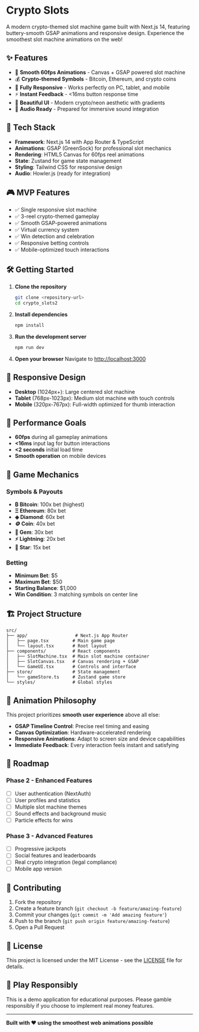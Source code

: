 # Crypto Slots

A modern crypto-themed slot machine game built with Next.js 14, featuring buttery-smooth GSAP animations and responsive design. Experience the smoothest slot machine animations on the web!

## ✨ Features

- 🎰 **Smooth 60fps Animations** - Canvas + GSAP powered slot machine
- 💰 **Crypto-themed Symbols** - Bitcoin, Ethereum, and crypto coins
- 📱 **Fully Responsive** - Works perfectly on PC, tablet, and mobile
- ⚡ **Instant Feedback** - <16ms button response time
- 🎨 **Beautiful UI** - Modern crypto/neon aesthetic with gradients
- 🎵 **Audio Ready** - Prepared for immersive sound integration

## 🚀 Tech Stack

- **Framework**: Next.js 14 with App Router & TypeScript
- **Animations**: GSAP (GreenSock) for professional slot mechanics
- **Rendering**: HTML5 Canvas for 60fps reel animations
- **State**: Zustand for game state management
- **Styling**: Tailwind CSS for responsive design
- **Audio**: Howler.js (ready for integration)

## 🎮 MVP Features

- ✅ Single responsive slot machine
- ✅ 3-reel crypto-themed gameplay
- ✅ Smooth GSAP-powered animations
- ✅ Virtual currency system
- ✅ Win detection and celebration
- ✅ Responsive betting controls
- ✅ Mobile-optimized touch interactions

## 🛠 Getting Started

1. **Clone the repository**
   ```bash
   git clone <repository-url>
   cd crypto_slots2
   ```

2. **Install dependencies**
   ```bash
   npm install
   ```

3. **Run the development server**
   ```bash
   npm run dev
   ```

4. **Open your browser**
   Navigate to [http://localhost:3000](http://localhost:3000)

## 📱 Responsive Design

- **Desktop** (1024px+): Large centered slot machine
- **Tablet** (768px-1023px): Medium slot machine with touch controls
- **Mobile** (320px-767px): Full-width optimized for thumb interaction

## 🎯 Performance Goals

- **60fps** during all gameplay animations
- **<16ms** input lag for button interactions
- **<2 seconds** initial load time
- **Smooth operation** on mobile devices

## 🎰 Game Mechanics

### Symbols & Payouts
- **₿ Bitcoin**: 100x bet (highest)
- **Ξ Ethereum**: 80x bet
- **◈ Diamond**: 60x bet
- **🪙 Coin**: 40x bet
- **💎 Gem**: 30x bet
- **⚡ Lightning**: 20x bet
- **🌟 Star**: 15x bet

### Betting
- **Minimum Bet**: $5
- **Maximum Bet**: $50
- **Starting Balance**: $1,000
- **Win Condition**: 3 matching symbols on center line

## 🏗 Project Structure

```
src/
├── app/                  # Next.js App Router
│   ├── page.tsx         # Main game page
│   └── layout.tsx       # Root layout
├── components/          # React components
│   ├── SlotMachine.tsx  # Main slot machine container
│   ├── SlotCanvas.tsx   # Canvas rendering + GSAP
│   └── GameUI.tsx       # Controls and interface
├── store/               # State management
│   └── gameStore.ts     # Zustand game store
└── styles/              # Global styles
```

## 🎨 Animation Philosophy

This project prioritizes **smooth user experience** above all else:

- **GSAP Timeline Control**: Precise reel timing and easing
- **Canvas Optimization**: Hardware-accelerated rendering
- **Responsive Animations**: Adapt to screen size and device capabilities
- **Immediate Feedback**: Every interaction feels instant and satisfying

## 🔮 Roadmap

### Phase 2 - Enhanced Features
- [ ] User authentication (NextAuth)
- [ ] User profiles and statistics
- [ ] Multiple slot machine themes
- [ ] Sound effects and background music
- [ ] Particle effects for wins

### Phase 3 - Advanced Features
- [ ] Progressive jackpots
- [ ] Social features and leaderboards
- [ ] Real crypto integration (legal compliance)
- [ ] Mobile app version

## 🤝 Contributing

1. Fork the repository
2. Create a feature branch (`git checkout -b feature/amazing-feature`)
3. Commit your changes (`git commit -m 'Add amazing feature'`)
4. Push to the branch (`git push origin feature/amazing-feature`)
5. Open a Pull Request

## 📄 License

This project is licensed under the MIT License - see the [LICENSE](LICENSE) file for details.

## 🎲 Play Responsibly

This is a demo application for educational purposes. Please gamble responsibly if you choose to implement real money features.

---

**Built with ❤️ using the smoothest web animations possible**
